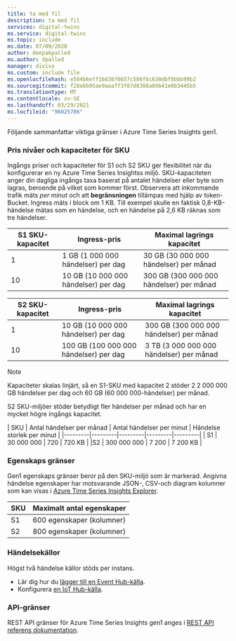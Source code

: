 ```yaml
---
title: ta med fil
description: ta med fil
services: digital-twins
ms.service: digital-twins
ms.topic: include
ms.date: 07/09/2020
author: deepakpalled
ms.author: dpalled
manager: diviso
ms.custom: include file
ms.openlocfilehash: e584b6eff16636f0657c586f6c630dbf8bbb99b2
ms.sourcegitcommit: f28ebb95ae9aaaff3f87d8388a09b41e0b3445b5
ms.translationtype: MT
ms.contentlocale: sv-SE
ms.lasthandoff: 03/29/2021
ms.locfileid: "96025786"
---
```

Följande sammanfattar viktiga gränser i Azure Time Series Insights gen1.

### <a name="sku-ingress-rates-and-capacities"></a>Pris nivåer och kapaciteter för SKU

Ingångs priser och kapaciteter för S1 och S2 SKU ger flexibilitet när du konfigurerar en ny Azure Time Series Insightss miljö. SKU-kapaciteten anger din dagliga ingångs taxa baserat på antalet händelser eller byte som lagras, beroende på vilket som kommer först. Observera att inkommande trafik mäts *per minut* och att **begränsningen** tillämpas med hjälp av token-Bucket. Ingress mäts i block om 1 KB. Till exempel skulle en faktisk 0,8-KB-händelse mätas som en händelse, och en händelse på 2,6 KB räknas som tre händelser.

| S1 SKU-kapacitet | Ingress-pris | Maximal lagrings kapacitet
| --- | --- | --- |
| 1 | 1 GB (1 000 000 händelser) per dag | 30 GB (30 000 000 händelser) per månad |
| 10 | 10 GB (10 000 000 händelser) per dag | 300 GB (300 000 000 händelser) per månad |

| S2 SKU-kapacitet | Ingress-pris | Maximal lagrings kapacitet
| --- | --- | --- |
| 1 | 10 GB (10 000 000 händelser) per dag | 300 GB (300 000 000 händelser) per månad |
| 10 | 100 GB (100 000 000 händelser) per dag | 3 TB (3 000 000 000 händelser) per månad |

> [!NOTE]
> Kapaciteter skalas linjärt, så en S1-SKU med kapacitet 2 stöder 2 2 000 000 GB händelser per dag och 60 GB (60 000 000-händelser) per månad.

S2 SKU-miljöer stöder betydligt fler händelser per månad och har en mycket högre ingångs kapacitet.

| SKU  | Antal händelser per månad  | Antal händelser per minut | Händelse storlek per minut  |
|---------|---------|---------|---------|---------|
| S1     |   30 000 000   |  720    |  720 KB   |
 |S2     |   300 000 000   | 7 200   | 7 200 KB  |

### <a name="property-limits"></a>Egenskaps gränser

Gen1 egenskaps gränser beror på den SKU-miljö som är markerad. Angivna händelse egenskaper har motsvarande JSON-, CSV-och diagram kolumner som kan visas i [Azure Time Series Insights Explorer](../articles/time-series-insights/time-series-quickstart.md).

| SKU | Maximalt antal egenskaper |
| --- | --- |
| S1 | 600 egenskaper (kolumner) |
| S2 | 800 egenskaper (kolumner) |

### <a name="event-sources"></a>Händelsekällor

Högst två händelse källor stöds per instans.

* Lär dig hur du [lägger till en Event Hub-källa](../articles/time-series-insights/how-to-ingest-data-event-hub.md).
* Konfigurera [en IoT Hub-källa](../articles/time-series-insights/how-to-ingest-data-iot-hub.md).

### <a name="api-limits"></a>API-gränser

REST API gränser för Azure Time Series Insights gen1 anges i [REST API referens dokumentation](/rest/api/time-series-insights/dataaccess(preview)/query/getavailability).